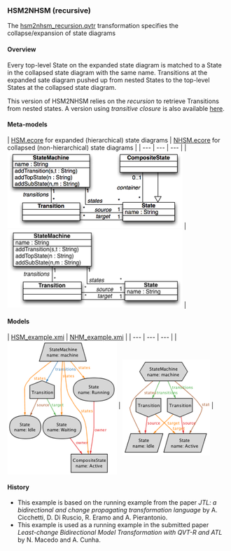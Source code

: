 ### HSM2NHSM (recursive)
The [hsm2nhsm_recursion.qvtr](hsm2nhsm_recursion.qvtr) transformation specifies the collapse/expansion of state diagrams

#### Overview
Every top-level State on the expanded state diagram is matched to a State in the collapsed state diagram with the same name. Transitions at the expanded sate diagram pushed up from nested States to the top-level States at the collapsed state diagram.

This version of HSM2NHSM relies on the *recursion* to retrieve Transitions from nested states. A version using *transitive closure* is also available [here](../hsm2nhsm_closure/).

#### Meta-models
| [HSM.ecore](../../../metamodels/hsm2nhsm/HSM.ecore) for expanded (hierarchical) state diagrams | [NHSM.ecore](../../../metamodels/hsm2nhsm/NHSM.ecore) for collapsed (non-hierarchical) state diagrams |
| --- | --- | --- |
| <img src="../../../metamodels/hsm2nhsm/images/HSM_metamodel.png" alt="HSM metamodel" width="400px"> | <img src="../../../metamodels/hsm2nhsm/images/NHM_metamodel.png" alt="NHSM metamodel" width="400px"> |

#### Models
| [HSM_example.xmi](../../../models/hsm2nhsm/HSM_example.xmi) | [NHM_example.xmi](../../../models/hsm2nhsm/NHM_example.xmi) |
| --- | --- | --- |
| <img src="../../../models/hsm2nhsm/images/HSM_model.png" alt="HSM model" width="250px" align="middle"/> | <img src="../../../models/hsm2nhsm/images/NHM_model.png" alt="NHSM model" width="200px" align="middle"/> |

#### History
* This example is based on the running example from the paper *JTL: a bidirectional and change propagating transformation language* by A. Cicchetti, D. Di Ruscio, R. Eramo and A. Pierantonio.
* This example is used as a running example in the submitted paper *Least-change Bidirectional Model Transformation with QVT-R and ATL* by N. Macedo and A. Cunha.
